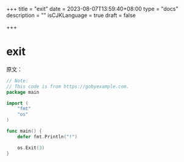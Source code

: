 +++
title = "exit"
date = 2023-08-07T13:59:40+08:00
type = "docs"
description = ""
isCJKLanguage = true
draft = false

+++



# exit

原文：

```go
// Note:
// This code is from https://gobyexample.com.
package main

import (
	"fmt"
	"os"
)

func main() {
	defer fmt.Println("!")

	os.Exit(3)
}

```

